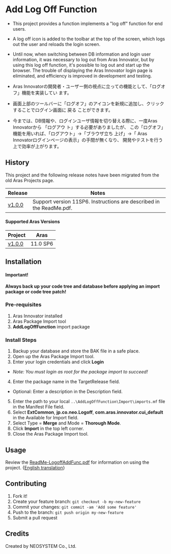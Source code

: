 # Add Log Off Function

* This project provides a function implements a "log off" function for end users.
* A log off icon is added to the toolbar at the top of the screen, which logs out the user and reloads the login screen.
* Until now, when switching between DB information and login user information, it was necessary to log out from Aras Innovator, but by using this log off function, it's possible to log out and start up the browser. The trouble of displaying the Aras Innovator login page is eliminated, and efficiency is improved in development and testing.

* Aras Innovatorの開発者・ユーザー側の視点に立っての機能として、「ログオフ」機能を実装してい ます。
* 画面上部のツールバーに「ログオフ」のアイコンを新規に追加し、クリックすることでログイン画面に 戻る ことができます。
* 今までは、DB情報や、ログインユーザ情報を切り替える際に、一度Aras Innovatorから 「ログアウ ト」する必要がありましたが、 この「ログオフ」機能を用いれば、「ログアウト」→「ブラウザ立ち 上げ」→「 Aras Innovatorログインページの表示」の手間が無くなり、 開発やテストを行う上で効率が上がります。

## History

This project and the following release notes have been migrated from the old Aras Projects page.

Release | Notes
--------|--------
[v1.0.0](https://github.com/ArasLabs/add-log-off-function/releases/tag/v1.0.0) | Support version 11SP6. Instructions are described in the ReadMe.pdf.

#### Supported Aras Versions

Project | Aras
--------|------
[v1.0.0](https://github.com/ArasLabs/add-log-off-function/releases/tag/v1.0.0) | 11.0 SP6

## Installation

#### Important!
**Always back up your code tree and database before applying an import package or code tree patch!**

### Pre-requisites

1. Aras Innovator installed
2. Aras Package Import tool
3. **AddLogOffFunction** import package

### Install Steps

1. Backup your database and store the BAK file in a safe place.
2. Open up the Aras Package Import tool.
3. Enter your login credentials and click **Login**
  * _Note: You must login as root for the package import to succeed!_
4. Enter the package name in the TargetRelease field.
  * Optional: Enter a description in the Description field.
5. Enter the path to your local `..\AddLogOffFunction\Import\imports.mf` file in the Manifest File field.
6. Select **ExtCommon**, **jp.co.neo.Logoff**, **com.aras.innovator.cui_default** in the Available for Import field.
7. Select Type = **Merge** and Mode = **Thorough Mode**.
8. Click **Import** in the top left corner.
9. Close the Aras Package Import tool.

## Usage

Review the [ReadMe-LogoffAddFunc.pdf](./Documentation/ReadMe-LogoffAddFunc.pdf) for information on using the project. {[English translation](./Documentation/ReadMe-LogoffAddFunc-English.docx)}

## Contributing

1. Fork it!
2. Create your feature branch: `git checkout -b my-new-feature`
3. Commit your changes: `git commit -am 'Add some feature'`
4. Push to the branch: `git push origin my-new-feature`
5. Submit a pull request

## Credits

Created by NEOSYSTEM Co., Ltd.
